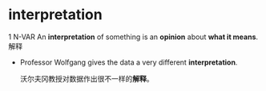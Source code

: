 # interpretation

1 N-VAR An **interpretation** of something is an **opinion** about **what it means**. 解释

- Professor Wolfgang gives the data a very different **interpretation**.

  沃尔夫冈教授对数据作出很不一样的**解释**。